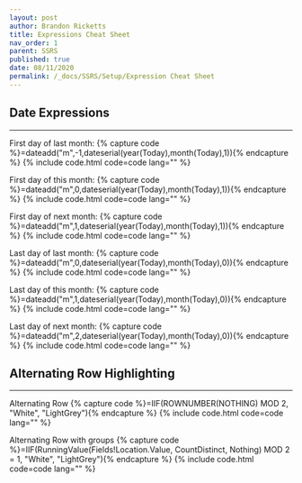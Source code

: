 ```yaml
---
layout: post
author: Brandon Ricketts
title: Expressions Cheat Sheet
nav_order: 1
parent: SSRS
published: true
date: 08/11/2020
permalink: /_docs/SSRS/Setup/Expression Cheat Sheet
---
```


## Date Expressions
---
  First day of last month: 
  {% capture code %}=dateadd("m",-1,dateserial(year(Today),month(Today),1)){% endcapture %}
  {% include code.html code=code lang="" %}

  First day of this month: 
  {% capture code %}=dateadd("m",0,dateserial(year(Today),month(Today),1)){% endcapture %}
  {% include code.html code=code lang="" %}

  First day of next month: 
  {% capture code %}=dateadd("m",1,dateserial(year(Today),month(Today),1)){% endcapture %}
  {% include code.html code=code lang="" %}

  Last day of last month: 
{% capture code %}=dateadd("m",0,dateserial(year(Today),month(Today),0)){% endcapture %}
{% include code.html code=code lang="" %}

  Last day of this month: 
{% capture code %}=dateadd("m",1,dateserial(year(Today),month(Today),0)){% endcapture %}
{% include code.html code=code lang="" %}

  Last day of next month: 
{% capture code %}=dateadd("m",2,dateserial(year(Today),month(Today),0)){% endcapture %}
{% include code.html code=code lang="" %}

## Alternating Row Highlighting
---
  Alternating Row
{% capture code %}=IIF(ROWNUMBER(NOTHING) MOD 2, "White", "LightGrey"){% endcapture %}
{% include code.html code=code lang="" %}

  Alternating Row with groups
{% capture code %}=IIF(RunningValue(Fields!Location.Value, CountDistinct, Nothing) MOD 2 = 1,  "White", "LightGrey"){% endcapture %}
{% include code.html code=code lang="" %}
 
